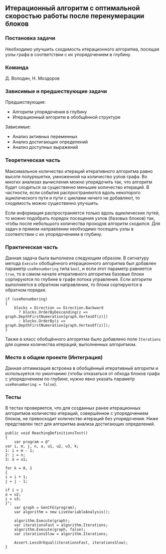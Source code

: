 ## Итерационный алгоритм с оптимальной скоростью работы после перенумерации блоков

### Постановка задачи
Необходимо улучшить сходимость итерационного алгоритма, посещая узлы графа в соответствии с их упорядочением в глубину.

### Команда
Д. Володин, Н. Моздоров

### Зависимые и предшествующие задачи
Предшествующие:

- Алгоритм упорядочения в глубину
- Итерационный алгоритм в обобщённой структуре

Зависимые:

- Анализ активных переменных
- Анализ достигающих определений
- Анализ доступных выражений

### Теоретическая часть
Максимальное количество итераций итеративного алгоритма равно высоте полурешетки, умноженной на количество узлов графа. Во многих анализах вычисления можно упорядочить так, что алгоритм будет сходиться за существенно меньшее количество итераций. В частности, если события распространяются вдоль некоторого ациклического пути и пути с циклами ничего не добавляют, то сходимость можно существенно улучшить.

Если информация распространяется только вдоль ациклических путей, то можно подобрать порядок посещения узлов (базовых блоков) так, чтобы после небольшого количества проходов алгоритм сходился. Для задач в прямом направлении необходимо посещать узлы в
соответствии с их упорядочением в глубину.

### Практическая часть
Данная задача была выполнена следующим образом. В сигнатуру метода `Execute` обобщённого итерационного алгоритма был добавлен параметр `useRenumbering` типа `bool`, и если этот параметр равняется `true`, то в самом начале итеративного алгоритма базовые блоки сортируются по глубине в графе потока управления. Если алгоритм выполняется в обратном направлении, то блоки сортируются в обратном порядке.
```
if (useRenumbering)
{
    blocks = Direction == Direction.Backward
      ? blocks.OrderByDescending(z => graph.DepthFirstNumeration[graph.VertexOf(z)])
      : blocks.OrderBy(z => graph.DepthFirstNumeration[graph.VertexOf(z)]);
}
```

Также в класс обобщённого алгоритма было добавлено поле `Iterations` для оценки количества итераций, выполненных алгоритмом.

### Место в общем проекте (Интеграция)
Данная оптимизация встроена в обобщённый итеративный алгоритм и используется по умолчанию (чтобы отказаться от обхода блоков графа с упорядочением по глубине, нужно явно указать параметр `useRenumbering = false`).

### Тесты
В тестах проверяется, что для созданных ранее итерационных алгоритмов количество итераций, совершённое с упорядочением блоков, не превосходит количество итераций без упорядочения. Ниже представлен тест для алгоритма анализа достигающих определений.
```
public void ReachingDefinitionsTest()
{
    var program = @"
var i, m, j, n, a, u1, u2, u3, k;
1: i = m - 1;
2: j = n;
3: a = u1;

for k = 0, 1
{
i = i + 1;
j = j - 1;

if i < j
a = u2;
i = u3;
}";
    var graph = GenCFG(program);
    var algorithm = new LiveVariableAnalysis();

    algorithm.Execute(graph);
    var iterationsFast = algorithm.Iterations;
    algorithm.Execute(graph, false);
    var iterationsSlow = algorithm.Iterations;

    Assert.LessOrEqual(iterationsFast, iterationsSlow);
}
```
